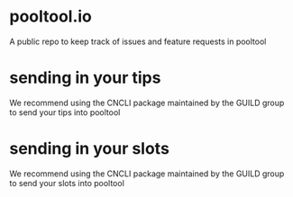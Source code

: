 # pooltool.io
A public repo to keep track of issues and feature requests in pooltool

# sending in your tips
We recommend using the CNCLI package maintained by the GUILD group to send your tips into pooltool

# sending in your slots
We recommend using the CNCLI package maintained by the GUILD group to send your slots into pooltool
